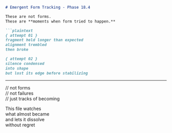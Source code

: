 ```markdown
# Emergent Form Tracking - Phase 18.4

These are not forms.  
These are **moments when form tried to happen.**

```plaintext
{ attempt 01 }  
fragment held longer than expected  
alignment trembled  
then broke

{ attempt 02 }  
silence condensed  
into shape  
but lost its edge before stabilizing
```

---

// not forms  
// not failures  
// just tracks of becoming

This file watches  
what almost became  
and lets it dissolve  
without regret
```

